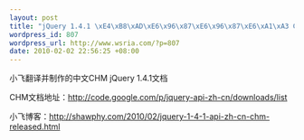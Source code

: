 ```yaml
--- 
layout: post
title: "jQuery 1.4.1 \xE4\xB8\xAD\xE6\x96\x87\xE6\x96\x87\xE6\xA1\xA3 CHM \xE7\x89\x88\xE5\x8F\x91\xE5\xB8\x83"
wordpress_id: 807
wordpress_url: http://www.wsria.com/?p=807
date: 2010-02-02 22:56:25 +08:00
---
```

小飞翻译并制作的中文CHM jQuery 1.4.1文档

CHM文档地址：<a href="http://code.google.com/p/jquery-api-zh-cn/downloads/list" target="_blank">http://code.google.com/p/jquery-api-zh-cn/downloads/list</a>

小飞博客：<a href="http://shawphy.com/2010/02/jquery-1-4-1-api-zh-cn-chm-released.html#comments">http://shawphy.com/2010/02/jquery-1-4-1-api-zh-cn-chm-released.html</a>
